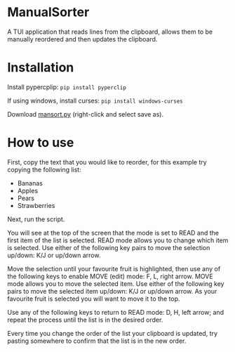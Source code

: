 # ManualSorter
A TUI application that reads lines from the clipboard, allows them to be manually reordered and then updates the clipboard.

# Installation
Install pypercplip: ```pip install pyperclip```

If using windows, install curses: ```pip install windows-curses```

Download [mansort.py](https://raw.githubusercontent.com/TeddyWoodburn/ManualSorter/master/mansort/mansort.py) (right-click and select save as).

# How to use
First, copy the text that you would like to reorder, for this example try copying the following list:
- Bananas
- Apples
- Pears
- Strawberries

Next, run the script.

You will see at the top of the screen that the mode is set to READ and the first item of the list is selected. READ mode allows you to change which item is selected. Use either of the following key pairs to move the selection up/down: K/J or up/down arrow.

Move the selection until your favourite fruit is highlighted, then use any of the following keys to enable MOVE (edit) mode: F, L, right arrow. MOVE mode allows you to move the selected item. Use either of the following key pairs to move the selected item up/down: K/J or up/down arrow. As your favourite fruit is selected you will want to move it to the top.

Use any of the following keys to return to READ mode: D, H, left arrow; and repeat the process until the list is in the desired order.

Every time you change the order of the list your clipboard is updated, try pasting somewhere to confirm that the list is in the new order.

